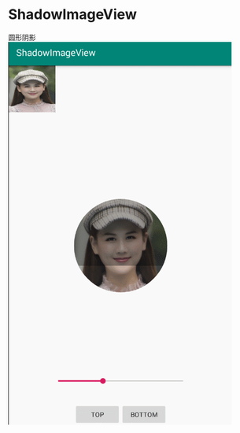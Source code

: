 # ShadowImageView
圆形阴影
![image](https://github.com/GodisGod/ShadowImageView/blob/master/shadow.gif)
